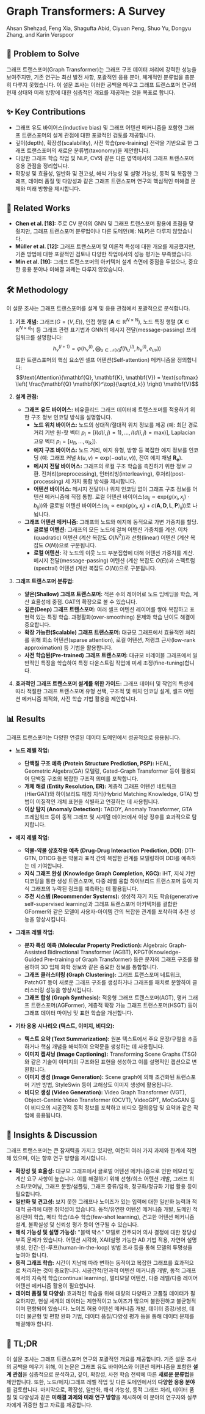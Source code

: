 # Graph Transformers: A Survey
Ahsan Shehzad, Feng Xia, Shagufta Abid, Ciyuan Peng, Shuo Yu, Dongyu Zhang, and Karin Verspoor

## 🧩 Problem to Solve
그래프 트랜스포머(Graph Transformer)는 그래프 구조 데이터 처리에 강력한 성능을 보여주지만, 기존 연구는 최신 발전 사항, 포괄적인 응용 분야, 체계적인 분류법을 충분히 다루지 못했습니다. 이 설문 조사는 이러한 공백을 메우고 그래프 트랜스포머 연구의 현재 상태와 미래 방향에 대한 심층적인 개요를 제공하는 것을 목표로 합니다.

## ✨ Key Contributions
*   그래프 유도 바이어스(inductive bias) 및 그래프 어텐션 메커니즘을 포함한 그래프 트랜스포머의 설계 관점에 대한 포괄적인 검토를 제공합니다.
*   깊이(depth), 확장성(scalability), 사전 학습(pre-training) 전략을 기반으로 한 그래프 트랜스포머의 새로운 분류법(taxonomy)을 제안합니다.
*   다양한 그래프 학습 작업 및 NLP, CV와 같은 다른 영역에서의 그래프 트랜스포머 응용 관점을 정리합니다.
*   확장성 및 효율성, 일반화 및 견고성, 해석 가능성 및 설명 가능성, 동적 및 복잡한 그래프, 데이터 품질 및 다양성과 같은 그래프 트랜스포머 연구의 핵심적인 미해결 문제와 미래 방향을 제시합니다.

## 📎 Related Works
*   **Chen et al. [18]:** 주로 CV 분야의 GNN 및 그래프 트랜스포머 활용에 초점을 맞췄지만, 그래프 트랜스포머 분류법이나 다른 도메인(예: NLP)은 다루지 않았습니다.
*   **Müller et al. [12]:** 그래프 트랜스포머 및 이론적 특성에 대한 개요를 제공했지만, 기존 방법에 대한 포괄적인 검토나 다양한 작업에서의 성능 평가는 부족했습니다.
*   **Min et al. [19]:** 그래프 트랜스포머의 아키텍처 설계 측면에 중점을 두었으나, 중요한 응용 분야나 미해결 과제는 다루지 않았습니다.

## 🛠️ Methodology
이 설문 조사는 그래프 트랜스포머를 설계 및 응용 관점에서 포괄적으로 분석합니다.

1.  **기초 개념:** 그래프($G=(V, E)$), 인접 행렬 ($\mathbf{A} \in \mathbb{R}^{N \times N}$), 노드 특징 행렬 ($\mathbf{X} \in \mathbb{R}^{N \times d_n}$) 등 그래프 관련 표기법과 GNN의 메시지 전달(message-passing) 프레임워크를 설명합니다:
    $$h_{v}^{(l+1)} = \varphi \left( h_{v}^{(l)}, \bigoplus_{u \in \mathcal{N}(v)} f(h_{u}^{(l)}, h_{v}^{(l)}, e_{uv}) \right)$$
    또한 트랜스포머의 핵심 요소인 셀프 어텐션(Self-attention) 메커니즘을 정의합니다:
    $$\text{Attention}(\mathbf{Q}, \mathbf{K}, \mathbf{V}) = \text{softmax} \left( \frac{\mathbf{Q} \mathbf{K}^\top}{\sqrt{d_k}} \right) \mathbf{V}$$

2.  **설계 관점:**
    *   **그래프 유도 바이어스:** 비유클리드 그래프 데이터에 트랜스포머를 적용하기 위한 구조 정보 인코딩 방식을 설명합니다.
        *   **노드 위치 바이어스:** 노드의 상대적/절대적 위치 정보를 제공 (예: 최단 경로 거리 기반 원-핫 벡터 $p_i = [I(d(i,j) = 1), ..., I(d(i,j) = \text{max})]$, Laplacian 고유 벡터 $p_i = [u_{i1}, ..., u_{ik}]$).
        *   **에지 구조 바이어스:** 노드 거리, 에지 유형, 방향 등 복잡한 에지 정보를 인코딩 (예: 그래프 커널 $k(u,v) = \text{exp}(-\alpha d(u,v))$, 잔여 에지 채널 $\mathbf{R_e}$).
        *   **메시지 전달 바이어스:** 그래프의 로컬 구조 학습을 촉진하기 위한 정보 교환. 전처리(preprocessing), 인터리빙(interleaving), 후처리(post-processing) 세 가지 통합 방식을 제시합니다.
        *   **어텐션 바이어스:** 메시지 전달이나 위치 인코딩 없이 그래프 구조 정보를 어텐션 메커니즘에 직접 통합. 로컬 어텐션 바이어스($\alpha_{ij} \propto \text{exp}(g(x_i, x_j) \cdot b_{ij})$)와 글로벌 어텐션 바이어스($\alpha_{ij} \propto \text{exp}(g(x_i, x_j) + c(\mathbf{A}, \mathbf{D}, \mathbf{L}, \mathbf{P})_{ij})$)로 나뉩니다.
    *   **그래프 어텐션 메커니즘:** 그래프의 노드와 에지에 동적으로 가변 가중치를 할당.
        *   **글로벌 어텐션:** 그래프의 모든 노드에 걸쳐 어텐션 가중치를 계산. 이차(quadratic) 어텐션 (계산 복잡도 $O(N^2)$)과 선형(linear) 어텐션 (계산 복잡도 $O(N)$)으로 구분됩니다.
        *   **로컬 어텐션:** 각 노드의 이웃 노드 부분집합에 대해 어텐션 가중치를 계산. 메시지 전달(message-passing) 어텐션 (계산 복잡도 $O(E)$)과 스펙트럼(spectral) 어텐션 (계산 복잡도 $O(N)$)으로 구분됩니다.

3.  **그래프 트랜스포머 분류법:**
    *   **얕은(Shallow) 그래프 트랜스포머:** 적은 수의 레이어로 노드 임베딩을 학습, 계산 효율성에 중점. GAT의 확장으로 볼 수 있습니다.
    *   **깊은(Deep) 그래프 트랜스포머:** 여러 셀프 어텐션 레이어를 쌓아 복잡하고 표현력 있는 특징 학습. 과평활화(over-smoothing) 문제와 학습 난이도 해결이 중요합니다.
    *   **확장 가능한(Scalable) 그래프 트랜스포머:** 대규모 그래프에서 효율적인 처리를 위해 희소 어텐션(sparse attention), 로컬 어텐션, 저랭크 근사(low-rank approximation) 등 기법을 활용합니다.
    *   **사전 학습된(Pre-trained) 그래프 트랜스포머:** 대규모 비레이블 그래프에서 일반적인 특징을 학습하여 특정 다운스트림 작업에 미세 조정(fine-tuning)합니다.

4.  **효과적인 그래프 트랜스포머 설계를 위한 가이드:** 그래프 데이터 및 작업의 특성에 따라 적절한 그래프 트랜스포머 유형 선택, 구조적 및 위치 인코딩 설계, 셀프 어텐션 메커니즘 최적화, 사전 학습 기법 활용을 제안합니다.

## 📊 Results
그래프 트랜스포머는 다양한 연결된 데이터 도메인에서 성공적으로 응용됩니다.

*   **노드 레벨 작업:**
    *   **단백질 구조 예측 (Protein Structure Prediction, PSP):** HEAL, Geometric Algebra(GA) 모델링, Gated-Graph Transformer 등이 활용되어 단백질 구조의 복잡한 구조적 의미를 포착합니다.
    *   **개체 해결 (Entity Resolution, ER):** 계층적 그래프 어텐션 네트워크(HierGAT)와 하이브리드 매칭 지식(Hybrid Matching Knowledge, GTA) 방법이 이질적인 개체 표현을 식별하고 연결하는 데 사용됩니다.
    *   **이상 탐지 (Anomaly Detection):** TADDY, Anomaly Transformer, GTA 프레임워크 등이 동적 그래프 및 시계열 데이터에서 이상 징후를 효과적으로 탐지합니다.

*   **에지 레벨 작업:**
    *   **약물-약물 상호작용 예측 (Drug-Drug Interaction Prediction, DDI):** DTI-GTN, DTIOG 등은 약물과 표적 간의 복잡한 관계를 모델링하여 DDI를 예측하는 데 기여합니다.
    *   **지식 그래프 완성 (Knowledge Graph Completion, KGC):** iHT, 지식 기반 디코딩을 통한 생성 트랜스포머, 다중 레벨 융합 하이브리드 트랜스포머 등이 지식 그래프의 누락된 링크를 예측하는 데 활용됩니다.
    *   **추천 시스템 (Recommender Systems):** 생성적 자기 지도 학습(generative self-supervised learning)과 그래프 트랜스포머 아키텍처를 결합한 GFormer와 같은 모델이 사용자-아이템 간의 복잡한 관계를 포착하여 추천 성능을 향상시킵니다.

*   **그래프 레벨 작업:**
    *   **분자 특성 예측 (Molecular Property Prediction):** Algebraic Graph-Assisted Bidirectional Transformer (AGBT), KPGT(Knowledge-Guided Pre-training of Graph Transformer) 등은 분자의 그래프 구조를 활용하여 3D 입체 화학 정보와 같은 중요한 정보를 통합합니다.
    *   **그래프 클러스터링 (Graph Clustering):** 그래프 트랜스포머 네트워크, PatchGT 등이 새로운 그래프 구조를 생성하거나 그래프를 패치로 분할하여 클러스터링 성능을 향상시킵니다.
    *   **그래프 합성 (Graph Synthesis):** 적응형 그래프 트랜스포머(AGT), 앵커 그래프 트랜스포머(AGFormer), 계층적 확장 가능 그래프 트랜스포머(HSGT) 등이 그래프 데이터 마이닝 및 표현 학습을 개선합니다.

*   **기타 응용 시나리오 (텍스트, 이미지, 비디오):**
    *   **텍스트 요약 (Text Summarization):** 원본 텍스트에서 주요 문장/구절을 추출하거나 핵심 개념을 해석하여 요약문을 생성하는 데 사용됩니다.
    *   **이미지 캡셔닝 (Image Captioning):** Transforming Scene Graphs (TSG)와 같은 기술이 이미지의 구조화된 표현을 생성하고 이를 설명적인 캡션으로 변환합니다.
    *   **이미지 생성 (Image Generation):** Scene graph에 의해 조건화된 트랜스포머 기반 방법, StyleSwin 등이 고해상도 이미지 생성에 활용됩니다.
    *   **비디오 생성 (Video Generation):** Video Graph Transformer (VGT), Object-Centric Video Transformer (OCVT), VideoGPT, MoCoGAN 등이 비디오의 시공간적 동적 정보를 포착하고 비디오 질의응답 및 요약과 같은 작업에 응용됩니다.

## 🧠 Insights & Discussion
그래프 트랜스포머는 큰 잠재력을 가지고 있지만, 여전히 여러 가지 과제와 한계에 직면해 있으며, 이는 향후 연구 방향을 제시합니다.

*   **확장성 및 효율성:** 대규모 그래프에서 글로벌 어텐션 메커니즘으로 인한 메모리 및 계산 요구 사항이 높습니다. 이를 해결하기 위해 선형/희소 어텐션 개발, 그래프 희소화/코어닝, 그래프 분할/샘플링, 그래프 증류/압축, 정규화/정규화 기법 활용 등이 필요합니다.
*   **일반화 및 견고성:** 보지 못한 그래프나 노이즈가 있는 입력에 대한 일반화 능력과 적대적 공격에 대한 취약성이 있습니다. 동적/유연한 어텐션 메커니즘 개발, 도메인 적응/전이 학습, 메타 학습/소수 학습(few-shot learning), 견고한 어텐션 메커니즘 설계, 불확실성 및 신뢰성 평가 등이 연구될 수 있습니다.
*   **해석 가능성 및 설명 가능성:** "블랙 박스" 모델로 간주되어 의사 결정에 대한 정당성 부족 문제가 있습니다. 어텐션 시각화, XAI(설명 가능한 AI) 기법 적용, 자연어 설명 생성, 인간-인-루프(human-in-the-loop) 방법 조사 등을 통해 모델의 투명성을 높여야 합니다.
*   **동적 그래프 학습:** 시간이 지남에 따라 변하는 동적이고 복잡한 그래프를 효과적으로 처리하는 것이 중요합니다. 시공간적/인과적 어텐션 메커니즘 개발, 동적 그래프에서의 지속적 학습(continual learning), 멀티모달 어텐션, 다중 레벨/다중 레이어 어텐션 메커니즘 활용이 필요합니다.
*   **데이터 품질 및 다양성:** 효과적인 학습을 위해 대량의 다양하고 고품질 데이터가 필요하지만, 현실 세계의 데이터는 제한적이고 노이즈가 많으며 불완전하고 불균형적이며 편향되어 있습니다. 노이즈 허용 어텐션 메커니즘 개발, 데이터 증강/생성, 데이터 불균형 및 편향 완화 기법, 데이터 품질/다양성 평가 등을 통해 데이터 문제를 해결해야 합니다.

## 📌 TL;DR
이 설문 조사는 그래프 트랜스포머 연구의 포괄적인 개요를 제공합니다. 기존 설문 조사의 공백을 메우기 위해, 이 논문은 그래프 유도 바이어스와 어텐션 메커니즘을 포함한 **설계 관점**을 심층적으로 분석하고, 깊이, 확장성, 사전 학습 전략에 따른 **새로운 분류법**을 제안합니다. 또한, 노드/에지/그래프 레벨 작업 및 다른 도메인에서의 **다양한 응용 분야**를 검토합니다. 마지막으로, 확장성, 일반화, 해석 가능성, 동적 그래프 처리, 데이터 품질 및 다양성과 같은 **미해결 과제와 미래 연구 방향**을 제시하여 이 분야의 연구자와 실무자에게 귀중한 참고 자료를 제공합니다.